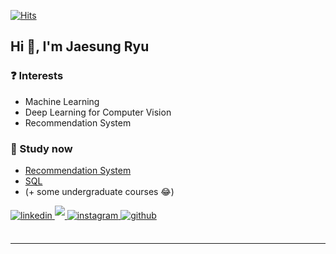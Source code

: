 [![Hits](https://hits.seeyoufarm.com/api/count/incr/badge.svg?url=https%3A%2F%2Fgithub.com%2FHaebuk&count_bg=%23FF55DB&title_bg=%23555555&icon=&icon_color=%23A44A97&title=hits&edge_flat=false)](https://hits.seeyoufarm.com)

  

## Hi 👋, I'm Jaesung Ryu  
  


<!--
-->

  
  



### ❓ Interests  
- Machine Learning
- Deep Learning for Computer Vision
- Recommendation System



### 🌱 Study now  
- [Recommendation System](https://github.com/Haebuk/recommendation)
- [SQL](https://github.com/Haebuk/sql)
- (+ some undergraduate courses 😂)
  
  

<a href="https://linkedin.com/in/jaesungryu/" target="_blank">
<img src=https://img.shields.io/badge/linkedin-%231E77B5.svg?&style=for-the-badge&logo=linkedin&logoColor=white alt=linkedin style="margin-bottom: 5px;" />
</a>
<a href="https://dacon.io/myprofile/420590/home" target="_blank">
<img src=https://img.shields.io/badge/-DACON%20-%23002648?style=for-the-badge&logo=dacon style="margin-bottom: 5px;" />
</a>

<a href="https://www.instagram.com/kade.data/" target="_blank">
<img src=https://img.shields.io/badge/instagram-E4405F.svg?&style=for-the-badge&logo=instagram&logoColor=white alt=instagram style="margin-bottom: 5px;" />
</a>
<!--
<a href="https://www.kaggle.com/haebuk" target="_blank">
<img src=https://img.shields.io/badge/kaggle-%2344BAE8.svg?&style=for-the-badge&logo=kaggle&logoColor=white alt=kaggle style="margin-bottom: 5px;" />
</a>
<a href="https://www.facebook.com/JSRYU9261" target="_blank">
<img src=https://img.shields.io/badge/facebook-%232E87FB.svg?&style=for-the-badge&logo=facebook&logoColor=white alt=facebook style="margin-bottom: 5px;" />
</a>
-->  
<a href="https://github.com/Haebuk" target="_blank">
<img src=https://img.shields.io/badge/github-%2324292e.svg?&style=for-the-badge&logo=github&logoColor=white alt=github style="margin-bottom: 5px;" />
</a>  

<!--
-->  

<br/>  


<br />

----
